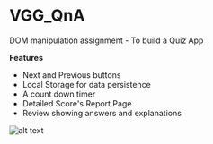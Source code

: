 # VGG_QnA
DOM manipulation assignment - To build a Quiz App

**Features**

- Next and Previous buttons
- Local Storage for data persistence
- A count down timer
- Detailed Score's Report Page
- Review showing answers and explanations

![alt text](https://i.ibb.co/qNHLCQy/vgg-exam.png "Sneek Preview")
